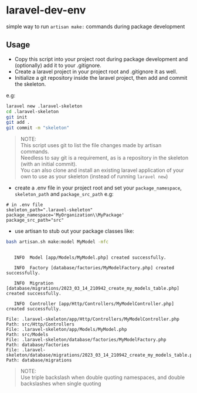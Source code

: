 # laravel-dev-env
simple way to run `artisan make:` commands during package development

## Usage

- Copy this script into your project root during package development and (optionally) add it to your .gitignore.   
- Create a laravel project in your project root and .gitignore it as well.
- Initialize a git repository inside the laravel project, then add and commit the skeleton.

e.g:
```bash
laravel new .laravel-skeleton
cd .laravel-skeleton
git init
git add .
git commit -m "skeleton"
```
>NOTE:   
>This script uses git to list the file changes made by artisan commands.   
>Needless to say git is a requirement, as is a repository in the skeleton (with an initial commit).   
>You can also clone and install an existing laravel application of your own to use as your skeleton (instead of running `laravel new`)

- create a .env file in your project root and set your `package_namespace`, `skeleton_path` and `package_src_path` e.g:

```env
# in .env file
skeleton_path=".laravel-skeleton"
package_namespace='MyOrganization\\MyPackage'
package_src_path="src"
```

- use artisan to stub out your package classes like:

```bash
bash artisan.sh make:model MyModel -mfc
```
```

   INFO  Model [app/Models/MyModel.php] created successfully.  

   INFO  Factory [database/factories/MyModelFactory.php] created successfully.  

   INFO  Migration [database/migrations/2023_03_14_210942_create_my_models_table.php] created successfully.  

   INFO  Controller [app/Http/Controllers/MyModelController.php] created successfully.  

File: .laravel-skeleton/app/Http/Controllers/MyModelController.php
Path: src/Http/Controllers
File: .laravel-skeleton/app/Models/MyModel.php
Path: src/Models
File: .laravel-skeleton/database/factories/MyModelFactory.php
Path: database/factories
File: .laravel-skeleton/database/migrations/2023_03_14_210942_create_my_models_table.php
Path: database/migrations
```

>NOTE:   
>Use triple backslash when double quoting namespaces, and double backslashes when single quoting
